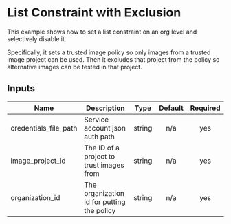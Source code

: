 # List Constraint with Exclusion

This example shows how to set a list constraint on an org level and selectively disable it.

Specifically, it sets a trusted image policy so only images from a trusted image project can be used. Then it excludes that project from the policy so alternative images can be tested in that project.

<!-- BEGINNING OF PRE-COMMIT-TERRAFORM DOCS HOOK -->
## Inputs

| Name | Description | Type | Default | Required |
|------|-------------|:----:|:-----:|:-----:|
| credentials\_file\_path | Service account json auth path | string | n/a | yes |
| image\_project\_id | The ID of a project to trust images from | string | n/a | yes |
| organization\_id | The organization id for putting the policy | string | n/a | yes |

<!-- END OF PRE-COMMIT-TERRAFORM DOCS HOOK -->
